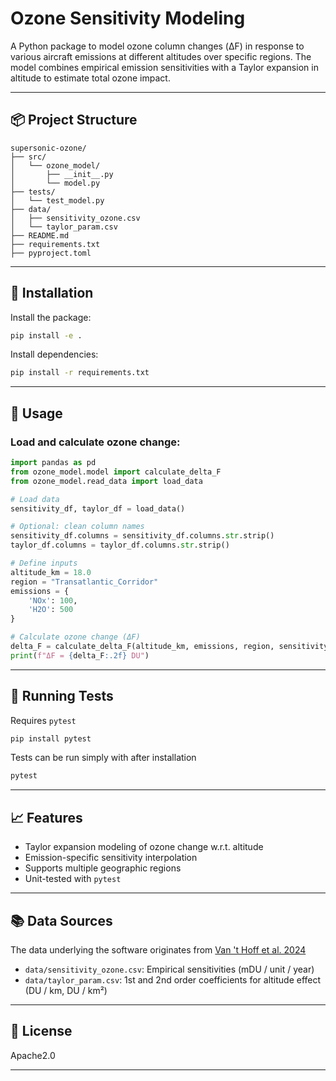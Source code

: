 # Ozone Sensitivity Modeling

A Python package to model ozone column changes (ΔF) in response to various aircraft emissions at different altitudes over specific regions. The model combines empirical emission sensitivities with a Taylor expansion in altitude to estimate total ozone impact.

---

## 📦 Project Structure

```text
supersonic-ozone/
├── src/
│   └── ozone_model/
│       ├── __init__.py
│       └── model.py
├── tests/
│   └── test_model.py
├── data/
│   ├── sensitivity_ozone.csv
│   └── taylor_param.csv
├── README.md
├── requirements.txt
├── pyproject.toml
```

---

## 🚀 Installation

Install the package:

```bash
pip install -e .
```

Install dependencies:

```bash
pip install -r requirements.txt
```

---

## 🧠 Usage

### Load and calculate ozone change:

```python
import pandas as pd
from ozone_model.model import calculate_delta_F
from ozone_model.read_data import load_data

# Load data
sensitivity_df, taylor_df = load_data()

# Optional: clean column names
sensitivity_df.columns = sensitivity_df.columns.str.strip()
taylor_df.columns = taylor_df.columns.str.strip()

# Define inputs
altitude_km = 18.0
region = "Transatlantic_Corridor"
emissions = {
    'NOx': 100,
    'H2O': 500
}

# Calculate ozone change (ΔF)
delta_F = calculate_delta_F(altitude_km, emissions, region, sensitivity_df, taylor_df)
print(f"ΔF = {delta_F:.2f} DU")
```

---

## 🧪 Running Tests

Requires `pytest`

```bash
pip install pytest
```

Tests can be run simply with after installation

```bash
pytest
```

---

## 📈 Features

- Taylor expansion modeling of ozone change w.r.t. altitude
- Emission-specific sensitivity interpolation
- Supports multiple geographic regions
- Unit-tested with `pytest`

---

## 📚 Data Sources

The data underlying the software originates from [Van 't Hoff et al. 2024](https://doi.org/10.1029/2023JD040476)
- `data/sensitivity_ozone.csv`: Empirical sensitivities (mDU / unit / year)
- `data/taylor_param.csv`: 1st and 2nd order coefficients for altitude effect (DU / km, DU / km²)

---

## 📌 License

Apache2.0

---
